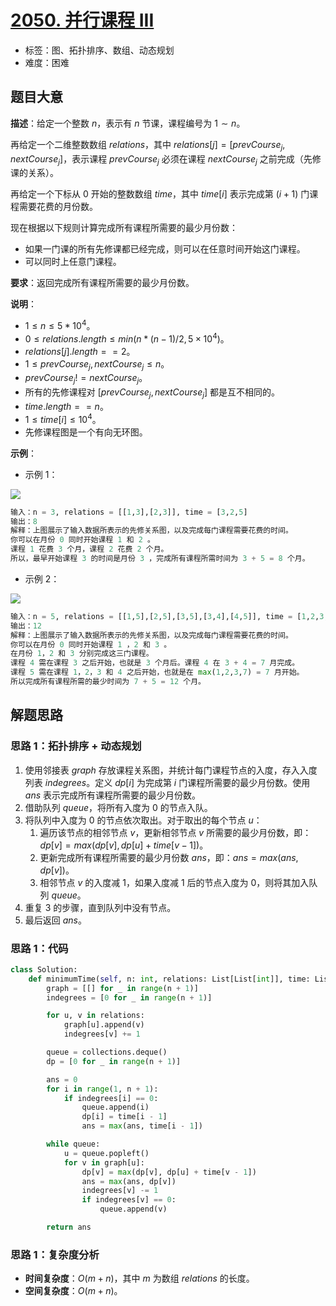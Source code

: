 # [2050. 并行课程 III](https://leetcode.cn/problems/parallel-courses-iii/)

- 标签：图、拓扑排序、数组、动态规划
- 难度：困难

## 题目大意

**描述**：给定一个整数 $n$，表示有 $n$ 节课，课程编号为 $1 \sim n$。

再给定一个二维整数数组 $relations$，其中 $relations[j] = [prevCourse_j, nextCourse_j]$，表示课程 $prevCourse_j$ 必须在课程 $nextCourse_j$ 之前完成（先修课的关系）。

再给定一个下标从 $0$ 开始的整数数组 $time$，其中 $time[i]$ 表示完成第 $(i + 1)$ 门课程需要花费的月份数。

现在根据以下规则计算完成所有课程所需要的最少月份数：

- 如果一门课的所有先修课都已经完成，则可以在任意时间开始这门课程。
- 可以同时上任意门课程。

**要求**：返回完成所有课程所需要的最少月份数。

**说明**：

- $1 \le n \le 5 * 10^4$。
- $0 \le relations.length \le min(n * (n - 1) / 2, 5 \times 10^4)$。
- $relations[j].length == 2$。
- $1 \le prevCourse_j, nextCourse_j \le n$。
- $prevCourse_j != nextCourse_j$。
- 所有的先修课程对 $[prevCourse_j, nextCourse_j]$ 都是互不相同的。
- $time.length == n$。
- $1 \le time[i] \le 10^4$。
- 先修课程图是一个有向无环图。

**示例**：

- 示例 1：

![](https://assets.leetcode.com/uploads/2021/10/07/ex1.png)

```Python
输入：n = 3, relations = [[1,3],[2,3]], time = [3,2,5]
输出：8
解释：上图展示了输入数据所表示的先修关系图，以及完成每门课程需要花费的时间。
你可以在月份 0 同时开始课程 1 和 2 。
课程 1 花费 3 个月，课程 2 花费 2 个月。
所以，最早开始课程 3 的时间是月份 3 ，完成所有课程所需时间为 3 + 5 = 8 个月。
```

- 示例 2：

![](https://assets.leetcode.com/uploads/2021/10/07/ex2.png)

```Python
输入：n = 5, relations = [[1,5],[2,5],[3,5],[3,4],[4,5]], time = [1,2,3,4,5]
输出：12
解释：上图展示了输入数据所表示的先修关系图，以及完成每门课程需要花费的时间。
你可以在月份 0 同时开始课程 1 ，2 和 3 。
在月份 1，2 和 3 分别完成这三门课程。
课程 4 需在课程 3 之后开始，也就是 3 个月后。课程 4 在 3 + 4 = 7 月完成。
课程 5 需在课程 1，2，3 和 4 之后开始，也就是在 max(1,2,3,7) = 7 月开始。
所以完成所有课程所需的最少时间为 7 + 5 = 12 个月。
```

## 解题思路

### 思路 1：拓扑排序 + 动态规划

1. 使用邻接表 $graph$ 存放课程关系图，并统计每门课程节点的入度，存入入度列表 $indegrees$。定义 $dp[i]$ 为完成第 $i$ 门课程所需要的最少月份数。使用 $ans$ 表示完成所有课程所需要的最少月份数。
2. 借助队列 $queue$，将所有入度为 $0$ 的节点入队。
3. 将队列中入度为 $0$ 的节点依次取出。对于取出的每个节点 $u$：
   1. 遍历该节点的相邻节点 $v$，更新相邻节点 $v$ 所需要的最少月份数，即：$dp[v] = max(dp[v], dp[u] + time[v - 1])$。
   2. 更新完成所有课程所需要的最少月份数 $ans$，即：$ans = max(ans, dp[v])$。
   3. 相邻节点 $v$ 的入度减 $1$，如果入度减 $1$ 后的节点入度为 0，则将其加入队列 $queue$。
4. 重复 $3$ 的步骤，直到队列中没有节点。
5. 最后返回 $ans$。

### 思路 1：代码

```Python
class Solution:
    def minimumTime(self, n: int, relations: List[List[int]], time: List[int]) -> int:
        graph = [[] for _ in range(n + 1)]
        indegrees = [0 for _ in range(n + 1)]

        for u, v in relations:
            graph[u].append(v)
            indegrees[v] += 1

        queue = collections.deque()
        dp = [0 for _ in range(n + 1)]

        ans = 0
        for i in range(1, n + 1):
            if indegrees[i] == 0:
                queue.append(i)
                dp[i] = time[i - 1]
                ans = max(ans, time[i - 1])

        while queue:
            u = queue.popleft()
            for v in graph[u]:
                dp[v] = max(dp[v], dp[u] + time[v - 1])
                ans = max(ans, dp[v])
                indegrees[v] -= 1
                if indegrees[v] == 0:
                    queue.append(v)

        return ans
```

### 思路 1：复杂度分析

- **时间复杂度**：$O(m + n)$，其中 $m$ 为数组 $relations$ 的长度。
- **空间复杂度**：$O(m + n)$。
